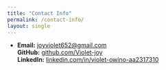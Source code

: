 ```yaml
---
title: "Contact Info"
permalink: /contact-info/
layout: single
---
```


- **Email:** [joyviolet652@gmail.com](mailto:joyviolet652@gmail.com)  
**GitHub:** [github.com/Violet-joy](https://github.com/Violet-joy)  
**LinkedIn:** [linkedin.com/in/violet-owino-aa2317310](https://linkedin.com/in/violet-owino-aa2317310)
